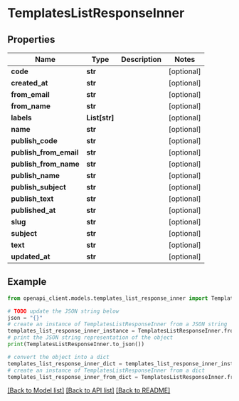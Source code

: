 # TemplatesListResponseInner


## Properties

Name | Type | Description | Notes
------------ | ------------- | ------------- | -------------
**code** | **str** |  | [optional] 
**created_at** | **str** |  | [optional] 
**from_email** | **str** |  | [optional] 
**from_name** | **str** |  | [optional] 
**labels** | **List[str]** |  | [optional] 
**name** | **str** |  | [optional] 
**publish_code** | **str** |  | [optional] 
**publish_from_email** | **str** |  | [optional] 
**publish_from_name** | **str** |  | [optional] 
**publish_name** | **str** |  | [optional] 
**publish_subject** | **str** |  | [optional] 
**publish_text** | **str** |  | [optional] 
**published_at** | **str** |  | [optional] 
**slug** | **str** |  | [optional] 
**subject** | **str** |  | [optional] 
**text** | **str** |  | [optional] 
**updated_at** | **str** |  | [optional] 

## Example

```python
from openapi_client.models.templates_list_response_inner import TemplatesListResponseInner

# TODO update the JSON string below
json = "{}"
# create an instance of TemplatesListResponseInner from a JSON string
templates_list_response_inner_instance = TemplatesListResponseInner.from_json(json)
# print the JSON string representation of the object
print(TemplatesListResponseInner.to_json())

# convert the object into a dict
templates_list_response_inner_dict = templates_list_response_inner_instance.to_dict()
# create an instance of TemplatesListResponseInner from a dict
templates_list_response_inner_from_dict = TemplatesListResponseInner.from_dict(templates_list_response_inner_dict)
```
[[Back to Model list]](../README.md#documentation-for-models) [[Back to API list]](../README.md#documentation-for-api-endpoints) [[Back to README]](../README.md)



